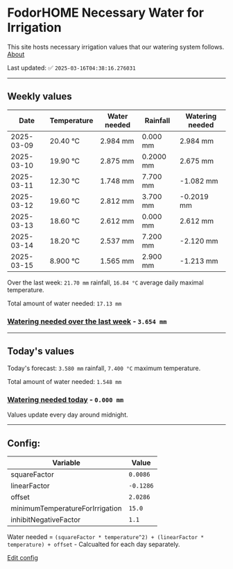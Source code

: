 # FodorHOME Necessary Water for Irrigation

This site hosts necessary irrigation values that our watering system follows. [About](https://github.com/redyau/irrigation)

Last updated: ✅ `2025-03-16T04:38:16.276031`

---

## Weekly values

| Date | Temperature | Water needed | Rainfall | Watering needed |
|-----|-----|-----|-----|-----|
| 2025-03-09 | 20.40 °C | 2.984 mm | 0.000 mm | 2.984 mm |
| 2025-03-10 | 19.90 °C | 2.875 mm | 0.2000 mm | 2.675 mm |
| 2025-03-11 | 12.30 °C | 1.748 mm | 7.700 mm | -1.082 mm |
| 2025-03-12 | 19.60 °C | 2.812 mm | 3.700 mm | -0.2019 mm |
| 2025-03-13 | 18.60 °C | 2.612 mm | 0.000 mm | 2.612 mm |
| 2025-03-14 | 18.20 °C | 2.537 mm | 7.200 mm | -2.120 mm |
| 2025-03-15 | 8.900 °C | 1.565 mm | 2.900 mm | -1.213 mm |


Over the last week: `21.70 mm` rainfall, `16.84 °C` average daily maximal temperature.

Total amount of water needed: `17.13 mm`

### [Watering needed over the last week](lastweek.txt) - `3.654 mm`

---

## Today's values

Today's forecast: `3.580 mm` rainfall, `7.400 °C` maximum temperature.

Total amount of water needed: `1.548 mm`

### [Watering needed today](today.txt) - `0.000 mm`

Values update every day around midnight.

---

## Config:

| Variable | Value |
|-----|-----|
| squareFactor | `0.0086` |
| linearFactor | `-0.1286` |
| offset | `2.0286` |
| minimumTemperatureForIrrigation | `15.0` |
| inhibitNegativeFactor | `1.1` |

Water needed = `(squareFactor * temperature^2) + (linearFactor * temperature) + offset` - Calcualted for each day separately.

[Edit config](https://github.com/RedyAu/irrigation/edit/main/config.json)
